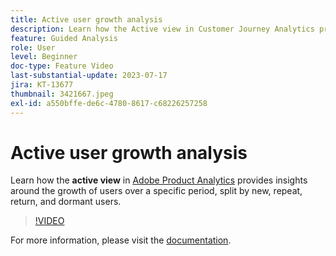 ```yaml
---
title: Active user growth analysis
description: Learn how the Active view in Customer Journey Analytics provides insights around the growth of users over a specific period, split by new, repeat, return, and dormant users.
feature: Guided Analysis
role: User
level: Beginner
doc-type: Feature Video
last-substantial-update: 2023-07-17
jira: KT-13677
thumbnail: 3421667.jpeg
exl-id: a550bffe-de6c-4780-8617-c68226257258
---
```

# Active user growth analysis

Learn how the **active view** in [Adobe Product Analytics](../../adobe-product-analytics/adobe-product-analytics-overview.md) provides insights around the growth of users over a specific period, split by new, repeat, return, and dormant users.

>[!VIDEO](https://video.tv.adobe.com/v/3421667/?learn=on)

For more information, please visit the [documentation](https://experienceleague.adobe.com/docs/analytics-platform/using/guided-analysis/user-growth/active.html).
